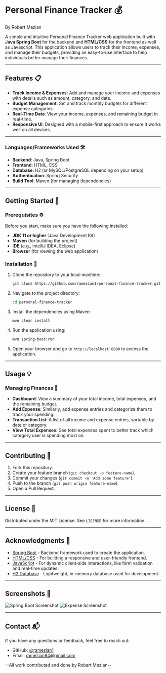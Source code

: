 # Personal Finance Tracker 💰

By Robert Mezian

A simple and intuitive Personal Finance Tracker web application built with **Java Spring Boot** for the backend and **HTML/CSS** for the frontend as well as Javascript. This application allows users to track their income, expenses, and manage their budgets, providing an easy-to-use interface to help individuals better manage their finances.

---

## Features 📋

- **Track Income & Expenses**: Add and manage your income and expenses with details such as amount, category, and date.
- **Budget Management**: Set and track monthly budgets for different expense categories.
- **Real-Time Data**: View your income, expenses, and remaining budget in real-time.
- **Responsive UI**: Designed with a mobile-first approach to ensure it works well on all devices.

---

### Languages/Frameworks Used 🛠️

- **Backend**: Java, Spring Boot
- **Frontend**: HTML, CSS
- **Database**: H2 (or MySQL/PostgreSQL depending on your setup)
- **Authentication**: Spring Security
- **Build Tool**: Maven (for managing dependencies)

---

## Getting Started 🚀

### Prerequisites ⚙️

Before you start, make sure you have the following installed:

- **JDK 11 or higher** (Java Development Kit)
- **Maven** (for building the project)
- **IDE** (e.g., IntelliJ IDEA, Eclipse)
- **Browser** (for viewing the web application)

### Installation 🔧

1. Clone the repository to your local machine:

    ```bash
    git clone https://github.com/ramezian1/personal-finance-tracker.git
    ```

2. Navigate to the project directory:

    ```bash
    cd personal-finance-tracker
    ```

3. Install the dependencies using Maven:

    ```bash
    mvn clean install
    ```

4. Run the application using:

    ```bash
    mvn spring-boot:run
    ```

5. Open your browser and go to `http://localhost:8080` to access the application.

---

## Usage 💡

### Managing Finances 💸

- **Dashboard**: View a summary of your total income, total expenses, and the remaining budget.
- **Add Expense**: Similarly, add expense entries and categorize them to track your spending.
- **Transaction List**: A list of all income and expense entries, sortable by date or category.
- **View Total Expenses**: See total expenses spent to better track which category user is spending most on.

---

## Contributing 🤝

1. Fork this repository.
2. Create your feature branch (`git checkout -b feature-name`).
3. Commit your changes (`git commit -m 'Add some feature'`).
4. Push to the branch (`git push origin feature-name`).
5. Open a Pull Request.

---

## License 📝

Distributed under the MIT License. See `LICENSE` for more information.

---

## Acknowledgments 🙏

- [Spring Boot](https://spring.io/projects/spring-boot) - Backend framework used to create the application.
- [HTML/CSS](https://www.w3.org/Style/CSS/) - For building a responsive and user-friendly frontend.
- [JavaScript](https://developer.mozilla.org/en-US/docs/Web/JavaScript) - For dynamic client-side interactions, like form validation and real-time updates.
- [H2 Database](https://www.h2database.com/) - Lightweight, in-memory database used for development.

---

## Screenshots 📸

![Spring Boot Screenshot](https://github.com/user-attachments/assets/43a4ad4e-ca96-4e0a-b21a-9076a9137013)
![Expense Screenshot](https://github.com/user-attachments/assets/f4a1d830-8f13-43a3-b2d6-eed74596b917)

---

## Contact 📬

If you have any questions or feedback, feel free to reach out:

- GitHub: [@ramezian1](https://github.com/ramezian1)
- Email: ramezian94@gmail.com

--All work contributed and done by Robert Mezian--


